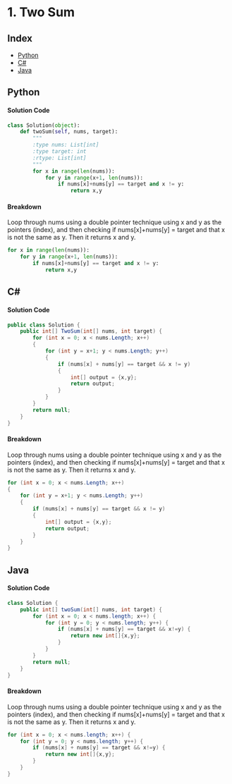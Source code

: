 # 1. Two Sum
## Index
- [Python](/Solutions/1/README.md#python)
- [C#](/Solutions/1/README.md#c)
- [Java](/Solutions/1/README.md#java)

## Python
#### Solution Code
```py
class Solution(object):
    def twoSum(self, nums, target):
        """
        :type nums: List[int]
        :type target: int
        :rtype: List[int]
        """
        for x in range(len(nums)):
            for y in range(x+1, len(nums)):
                if nums[x]+nums[y] == target and x != y:
                    return x,y
```
#### Breakdown
Loop through nums using a double pointer technique using x and y as the pointers (index), and then checking if nums[x]+nums[y] = target and that x is not the same as y. Then it returns x and y.
```py
for x in range(len(nums)):
    for y in range(x+1, len(nums)):
        if nums[x]+nums[y] == target and x != y:
            return x,y
```
## C#
#### Solution Code
```cs
public class Solution {
    public int[] TwoSum(int[] nums, int target) {
        for (int x = 0; x < nums.Length; x++)
        {
            for (int y = x+1; y < nums.Length; y++)
            {
                if (nums[x] + nums[y] == target && x != y)
                {
                    int[] output = {x,y};
                    return output;
                }
            }
        }
        return null;
    }
}
```
#### Breakdown
Loop through nums using a double pointer technique using x and y as the pointers (index), and then checking if nums[x]+nums[y] = target and that x is not the same as y. Then it returns x and y.
```cs
for (int x = 0; x < nums.Length; x++)
{
    for (int y = x+1; y < nums.Length; y++)
    {
        if (nums[x] + nums[y] == target && x != y)
        {
            int[] output = {x,y};
            return output;
        }
    }
}
```
## Java
#### Solution Code
```java
class Solution {
    public int[] twoSum(int[] nums, int target) {
        for (int x = 0; x < nums.length; x++) {
            for (int y = 0; y < nums.length; y++) {
                if (nums[x] + nums[y] == target && x!=y) {
                    return new int[]{x,y};
                }
            }
        }
        return null;
    }
}
```
#### Breakdown
Loop through nums using a double pointer technique using x and y as the pointers (index), and then checking if nums[x]+nums[y] = target and that x is not the same as y. Then it returns x and y.
```java
for (int x = 0; x < nums.length; x++) {
    for (int y = 0; y < nums.length; y++) {
        if (nums[x] + nums[y] == target && x!=y) {
            return new int[]{x,y};
        }
    }
}
```
